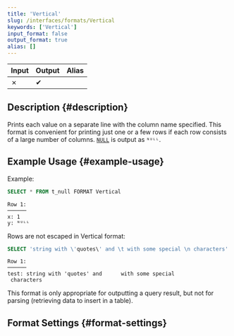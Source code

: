 ```yaml
---
title: 'Vertical'
slug: /interfaces/formats/Vertical
keywords: ['Vertical']
input_format: false
output_format: true
alias: []
---
```


| Input | Output | Alias |
|-------|--------|-------|
| ✗     | ✔      |       |

## Description {#description}

Prints each value on a separate line with the column name specified. This format is convenient for printing just one or a few rows if each row consists of a large number of columns.
[`NULL`](/sql-reference/syntax.md) is output as `ᴺᵁᴸᴸ`.

## Example Usage {#example-usage}

Example:

```sql
SELECT * FROM t_null FORMAT Vertical
```

```response
Row 1:
──────
x: 1
y: ᴺᵁᴸᴸ
```

Rows are not escaped in Vertical format:

```sql
SELECT 'string with \'quotes\' and \t with some special \n characters' AS test FORMAT Vertical
```

```response
Row 1:
──────
test: string with 'quotes' and      with some special
 characters
```

This format is only appropriate for outputting a query result, but not for parsing (retrieving data to insert in a table).

## Format Settings {#format-settings}

